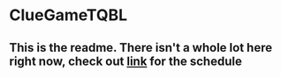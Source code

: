 # ClueGameTQBL
This is the readme. There isn't a whole lot here right now, check out [link](http://eecs.mines.edu/Courses/csci306/CSCI306_ScheduleSpring17.html) for the schedule
---